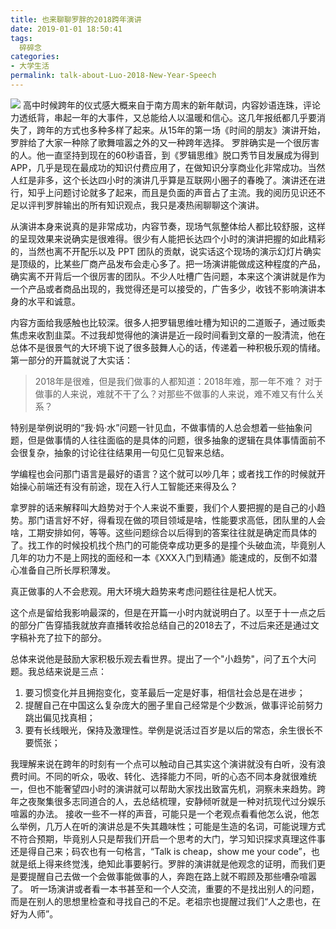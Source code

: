 ```yaml
---
title: 也来聊聊罗胖的2018跨年演讲
date: 2019-01-01 18:50:41
tags:
  碎碎念
categories:
- 大学生活
permalink: talk-about-Luo-2018-New-Year-Speech
---
```


![](http://image.kbiao.me/2019-01-01-15463501406666.jpg)
高中时候跨年的仪式感大概来自于南方周末的新年献词，内容妙语连珠，评论力透纸背，串起一年的大事件，又总能给人以温暖和信心。这几年报纸都几乎要消失了，跨年的方式也多种多样了起来。从15年的第一场《时间的朋友》演讲开始，罗胖给了大家一种除了歌舞喧嚣之外的又一种跨年选择。
罗胖确实是一个很厉害的人。他一直坚持到现在的60秒语音，到《罗辑思维》脱口秀节目发展成为得到 APP，几乎是现在最成功的知识付费应用了，在做知识分享商业化非常成功。当然人红是非多，这个长达四小时的演讲几乎算是互联网小圈子的春晚了。演讲还在进行，知乎上问题讨论就多了起来，而且是负面的声音占了主流。我的阅历见识还不足以评判罗胖输出的所有知识观点，我只是凑热闹聊聊这个演讲。

<!--  more-->
从演讲本身来说真的是非常成功，内容节奏，现场气氛整体给人都比较舒服，这样的呈现效果来说确实是很难得。很少有人能把长达四个小时的演讲把握的如此精彩的，当然也离不开配乐以及 PPT 团队的贡献，说实话这个现场的演示幻灯片确实是顶级的，比某些厂商产品发布会走心多了。把一场演讲能做成这种程度的产品，确实离不开背后一个很厉害的团队。不少人吐槽广告问题，本来这个演讲就是作为一个产品或者商品出现的，我觉得还是可以接受的，广告多少，收钱不影响演讲本身的水平和诚意。

内容方面给我感触也比较深。很多人把罗辑思维吐槽为知识的二道贩子，通过贩卖焦虑来收割韭菜。不过我却觉得他的演讲是近一段时间看到文章的一股清流，他在总体不是很景气的大环境下说了很多鼓舞人心的话，传递着一种积极乐观的情绪。第一部分的开篇就说了大实话：

>  2018年是很难，但是我们做事的人都知道：2018年难，那一年不难？
>  对于做事的人来说，难就不干了么？对那些不做事的人来说，难不难又有什么关系？

特别是举例说明的“我·妈·水”问题一针见血，不做事情的人总会想着一些抽象问题，但是做事情的人往往面临的是具体的问题，很多抽象的逻辑在具体事情面前不会很复杂，抽象的讨论往往结果用一句见仁见智来总结。

学编程也会问那门语言是最好的语言？这个就可以吵几年；或者找工作的时候就开始操心前端还有没有前途，现在入行人工智能还来得及么？

拿罗胖的话来解释叫大趋势对于个人来说不重要，我们个人要把握的是自己的小趋势。那门语言好不好，得看现在做的项目领域是啥，性能要求高低，团队里的人会啥，工期安排如何，等等。这些问题综合以后得到的答案往往就是确定而具体的了。找工作的时候投机找个热门的可能侥幸成功更多的是撞个头破血流，毕竟别人几年的功力不是上网找的面经和一本《XXX入门到精通》能速成的，反倒不如潜心准备自己所长厚积薄发。

真正做事的人不会悲观。用大环境大趋势来考虑问题往往是杞人忧天。

这个点是留给我影响最深的，但是在开篇一小时内就说明白了。以至于十一点之后的部分广告穿插我就放弃直播转收拾总结自己的2018去了，不过后来还是通过文字稿补充了拉下的部分。

总体来说他是鼓励大家积极乐观去看世界。提出了一个"小趋势"，问了五个大问题。我总结来说是三点：
1. 要习惯变化并且拥抱变化，变革最后一定是好事，相信社会总是在进步；
2. 提醒自己在中国这么复杂庞大的圈子里自己经常是个少数派，做事评论前努力跳出偏见找真相；
3. 要有长线眼光，保持及激理性。举例是说活过百岁是以后的常态，余生很长不要慌张；

我理解来说在跨年的时刻有一个点可以触动自己其实这个演讲就没有白听，没有浪费时间。不同的听众，吸收、转化、选择能力不同，听的心态不同本身就很难统一，但也不能奢望四小时的演讲就可以帮助大家找出致富先机，洞察未来趋势。跨年之夜聚集很多志同道合的人，去总结梳理，安静倾听就是一种对抗现代过分娱乐喧嚣的办法。
接收一些不一样的声音，可能只是一个老观点看看他怎么说，他怎么举例，几万人在听的演讲总是不失其趣味性；可能是生造的名词，可能说理方式不符合预期，毕竟别人只是帮我们开启一个思考的大门，学习知识探求真理这件事还是得自己来；码农也有一句格言，“Talk is cheap，show me your code”，也就是纸上得来终觉浅，绝知此事要躬行。罗胖的演讲就是他观念的证明，而我们更是要提醒自己去做一个会做事能做事的人，奔跑在路上就不暇顾及那些嘈杂喧嚣了。
听一场演讲或者看一本书甚至和一个人交流，重要的不是找出别人的问题，而是在别人的思想里检查和寻找自己的不足。老祖宗也提醒过我们“人之患也，在好为人师”。




